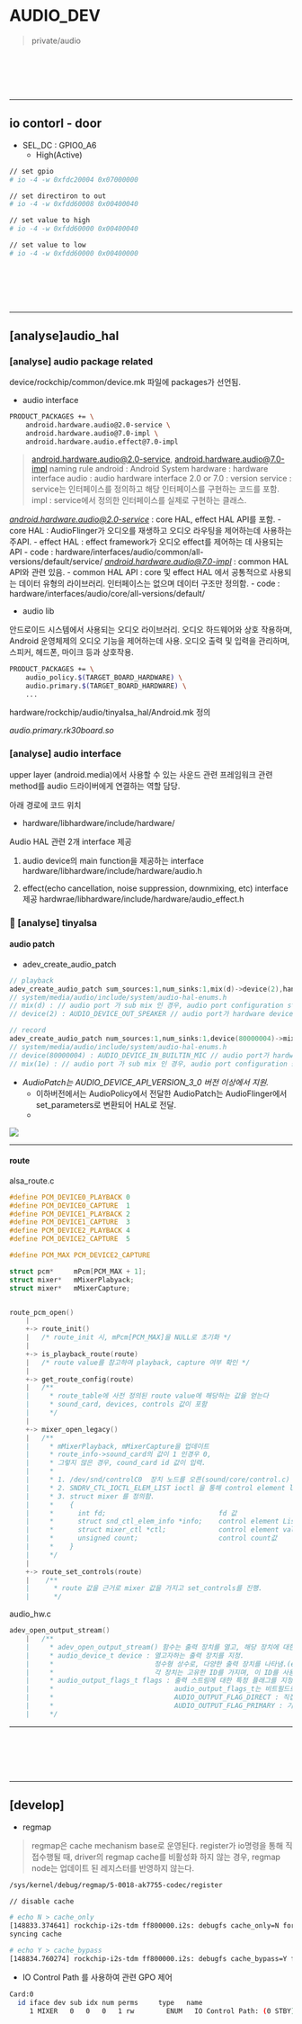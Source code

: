 # AUDIO_DEV

 > private/audio

<br/>  
<br/>  
<br/>  
<br/>  

----
	
## io contorl - door

- SEL_DC : GPIO0_A6
  * High(Active)  
```bash
// set gpio
# io -4 -w 0xfdc20004 0x07000000

// set directiron to out
# io -4 -w 0xfdd60008 0x00400040 

// set value to high
# io -4 -w 0xfdd60000 0x00400040 

// set value to low
# io -4 -w 0xfdd60000 0x00400000 
```

<br/>  
<br/>  
<br/>  
<br/>  

----
	


## [analyse]audio_hal


### [analyse] audio package related

 device/rockchip/common/device.mk 파일에 packages가 선언됨.

 - audio interface

 
```bash
PRODUCT_PACKAGES += \ 
	android.hardware.audio@2.0-service \ 
	android.hardware.audio@7.0-impl \ 
	android.hardware.audio.effect@7.0-impl
```

> android.hardware.audio@2.0-service, android.hardware.audio@7.0-impl naming rule
> android : Android System 
> hardware : hardware interface
> audio : audio hardware interface 
> 2.0 or 7.0 : version
> service : service는 인터페이스를 정의하고 해당 인터페이스를 구현하는 코드를 포함. 
> impl : service에서 정의한 인터페이스를 실제로 구현하는 클래스. 

 *android.hardware.audio@2.0-service* : core HAL, effect HAL API를 포함. 
 	- core HAL : AudioFlinger가 오디오를 재생하고 오디오 라우팅을 제어하는데 사용하는 주API.
	- effect HAL : effect framework가 오디오 effect를 제어하는 데 사용되는 API
	- code : hardware/interfaces/audio/common/all-versions/default/service/
 *android.hardware.audio@7.0-impl* : common HAL API와 관련 있음.
 	- common HAL API : core 및 effect HAL 에서 공통적으로 사용되는 데이터 유형의 라이브러리. 인터페이스는 없으며 데이터 구조만 정의함. 
	- code : hardware/interfaces/audio/core/all-versions/default/


 - audio lib

 안드로이드 시스템에서 사용되는 오디오 라이브러리. 
 오디오 하드웨어와 상호 작용하며, Android 운영체제의 오디오 기능을 제어하는데 사용.
 오디오 출력 및 입력을 관리하며, 스피커, 헤드폰, 마이크 등과 상호작용. 

```bash
PRODUCT_PACKAGES += \
	audio_policy.$(TARGET_BOARD_HARDWARE) \ 
	audio.primary.$(TARGET_BOARD_HARDWARE) \
	...
```

 hardware/rockchip/audio/tinyalsa_hal/Android.mk 정의

 *audio.primary.rk30board.so*

### [analyse] audio interface

upper layer (android.media)에서 사용할 수 있는 사운드 관련 프레임워크 관련 method를 audio 드라이버에게 연결하는 역할 담당.

아래 경로에 코드 위치
 - hardware/libhardware/include/hardware/ 

Audio HAL 관련 2개 interface 제공
 1. audio device의 main function을 제공하는 interface
 hardware/libhardware/include/hardware/audio.h

 2. effect(echo cancellation, noise suppression, downmixing, etc) interface 제공
 hardwrae/libhardware/include/hardware/audio_effect.h



### 📗 [analyse] tinyalsa

#### audio patch

 - adev_create_audio_patch
```c
// playback
adev_create_audio_patch sum_sources:1,num_sinks:1,mix(d)->device(2),handle:0xffaefcf4
// system/media/audio/include/system/audio-hal-enums.h
// mix(d) : // audio port 가 sub mix 인 경우, audio port configuration structre 에 대한 확장.
// device(2) : AUDIO_DEVICE_OUT_SPEAKER // audio port가 hardware device인 경우, audio port configuration structure 에 대한 extension

// record
adev_create_audio_patch num_sources:1,num_sinks:1,device(80000004)->mix(1e),handle:0xedabba1c
// system/media/audio/include/system/audio-hal-enums.h
// device(80000004) : AUDIO_DEVICE_IN_BUILTIN_MIC // audio port가 hardware device인 경우, audio port configuration structure 에 대한 extension
// mix(1e) : // audio port 가 sub mix 인 경우, audio port configuration structre 에 대한 확장.
```

 - *AudioPatch는 AUDIO_DEVICE_API_VERSION_3_0 버전 이상에서 지원.*
   * 이하버전에서는 AudioPolicy에서 전달한 AudioPatch는 AudioFlinger에서 set_parameters로 변환되어 HAL로 전달. 
   * 

![](./images/AUDIO_DEV_01.png)

----

#### route 

alsa_route.c

```c
#define PCM_DEVICE0_PLAYBACK 0 
#define PCM_DEVICE0_CAPTURE  1
#define PCM_DEVICE1_PLAYBACK 2
#define PCM_DEVICE1_CAPTURE  3
#define PCM_DEVICE2_PLAYBACK 4
#define PCM_DEVICE2_CAPTURE  5

#define PCM_MAX PCM_DEVICE2_CAPTURE

struct pcm* 	mPcm[PCM_MAX + 1];
struct mixer* 	mMixerPlabyack;
struct mixer*	mMixerCapture;


route_pcm_open()
    |
    +-> route_init()
    |	/* route_init 시, mPcm[PCM_MAX]을 NULL로 초기화 */
    |
    +-> is_playback_route(route) 
    |   /* route value를 참고하여 playback, capture 여부 확인 */
    |
    +-> get_route_config(route)
    |   /** 
    |     * route_table에 사전 정의된 route value에 해당하는 값을 얻는다
    |     * sound_card, devices, controls 값이 포함 
    |     */
    |
    +-> mixer_open_legacy()
    |   /** 
    |     * mMixerPlayback, mMixerCapture을 업데이트
    |     * route_info->sound_card의 값이 1 인경우 0, 
    |     * 그렇지 않은 경우, cound_card id 값이 입력.
    |     * 
    |     * 1. /dev/snd/controlC0  장치 노드를 오픈(sound/core/control.c)
    |     * 2. SNDRV_CTL_IOCTL_ELEM_LIST ioctl 을 통해 control element list 를 가져온다.
    |     * 3. struct mixer 를 정의함.
    |     *    { 
    |     *      int fd;                            fd 값
    |     *      struct snd_ctl_elem_info *info;    control element List 저장.
    |     *      struct mixer_ctl *ctl;				control element value 저장
    |     *      unsigned count;                    control count값 
    |     *    }
    |     */
    |
    +-> route_set_controls(route)
    |    /**
    |      * route 값을 근거로 mixer 값을 가지고 set_controls를 진행.
    |      */ 
```

audio_hw.c
```c
adev_open_output_stream()
    |	/** 
    |     * adev_open_output_stream() 함수는 출력 장치를 열고, 해당 장치에 대한 출력 스트림을 생성.
    |     * audio_device_t device : 열고자하는 출력 장치를 지정.
    |     *                         정수형 상수로, 다양한 출력 장치를 나타냄.(ex. 스피커, 헤드폰, HDMI)
    |     *                         각 장치는 고유한 ID를 가지며, 이 ID를 사용하여 해당 장치를 선택
    |     * audio_output_flags_t flags : 출력 스트림에 대한 특정 플래그를 지정.
    |     *                              audio_output_flags_t는 비트필드로 특성을 조합할 수있다. 
    |     *                              AUDIO_OUTPUT_FLAG_DIRECT : 직접 출력 모드를 사용. 
    |     *                              AUDIO_OUTPUT_FLAG_PRIMARY : 기본 출력장치를 사용.
    |     */

```

-----


<br/>  
<br/>  
<br/>  
<br/>  

----
	



## [develop]

 - regmap 

> regmap은 cache mechanism base로 운영된다. 
> register가 io명령을 통해 직접수행될 때, driver의 regmap cache를 비활성화 하지 않는 경우, 
> regmap node는 업데이트 된 레지스터를 반영하지 않는다.

```bash
/sys/kernel/debug/regmap/5-0018-ak7755-codec/register

// disable cache

# echo N > cache_only
[148833.374641] rockchip-i2s-tdm ff800000.i2s: debugfs cache_only=N forced:
syncing cache

# echo Y > cache_bypass
[148834.760274] rockchip-i2s-tdm ff800000.i2s: debugfs cache_bypass=Y forced
```




 - IO Control Path 를 사용하여 관련 GPO 제어
```bash
Card:0
  id iface dev sub idx num perms     type   name
     1 MIXER   0   0   0   1 rw        ENUM   IO Control Path: (0 STBY) { STBY=0, DOOR_CALL=1, DOOR_TALK=2, DOOR_SUB_TALK=3, VOIP_SUB_TALK=4 }
	  
```
